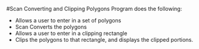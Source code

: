 #Scan Converting and Clipping Polygons
Program does the following:
- Allows a user to enter in a set of polygons
- Scan Converts the polygons
- Allows a user to enter in a clipping rectangle
- Clips the polygons to that rectangle, and displays the clipped portions.